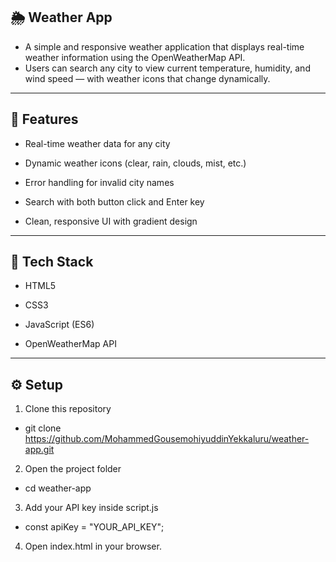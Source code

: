 

## 🌦️ Weather App

- A simple and responsive weather application that displays real-time weather information using the OpenWeatherMap API.
- Users can search any city to view current temperature, humidity, and wind speed — with weather icons that change dynamically.

---

## 🚀 Features

- Real-time weather data for any city

- Dynamic weather icons (clear, rain, clouds, mist, etc.)

- Error handling for invalid city names

- Search with both button click and Enter key

- Clean, responsive UI with gradient design

---

## 🧠 Tech Stack

- HTML5

- CSS3

- JavaScript (ES6)

- OpenWeatherMap API

---

## ⚙️ Setup

1) Clone this repository

- git clone https://github.com/MohammedGousemohiyuddinYekkaluru/weather-app.git


2) Open the project folder

- cd weather-app


3) Add your API key inside script.js

- const apiKey = "YOUR_API_KEY";


4) Open index.html in your browser.


